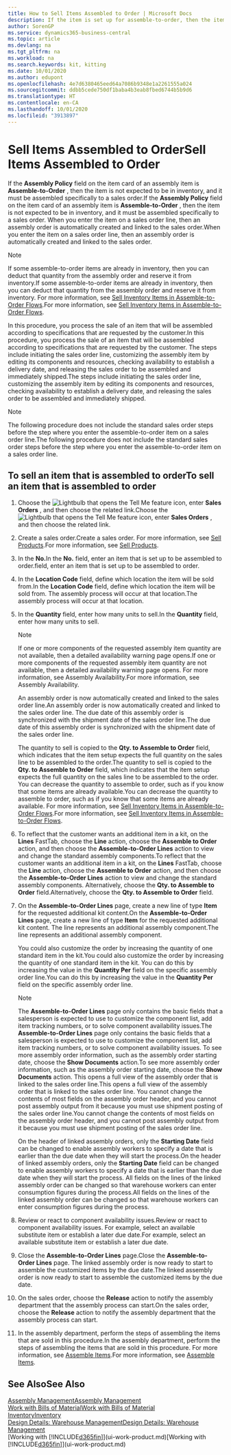 ```yaml
---
title: How to Sell Items Assembled to Order | Microsoft Docs
description: If the item is set up for assemble-to-order, then the item is not expected to be in inventory, and it must be assembled specifically to a sales order. When you enter the item on a sales order line, then an assembly order is automatically created and linked to the sales order.
author: SorenGP
ms.service: dynamics365-business-central
ms.topic: article
ms.devlang: na
ms.tgt_pltfrm: na
ms.workload: na
ms.search.keywords: kit, kitting
ms.date: 10/01/2020
ms.author: edupont
ms.openlocfilehash: 4e7d6380465eed64a7086b9348e1a2261555a024
ms.sourcegitcommit: ddbb5cede750df1baba4b3eab8fbed6744b5b9d6
ms.translationtype: HT
ms.contentlocale: en-CA
ms.lasthandoff: 10/01/2020
ms.locfileid: "3913897"
---
```

# <a name="sell-items-assembled-to-order"></a><span data-ttu-id="b99a6-104">Sell Items Assembled to Order</span><span class="sxs-lookup"><span data-stu-id="b99a6-104">Sell Items Assembled to Order</span></span>
<span data-ttu-id="b99a6-105">If the **Assembly Policy** field on the item card of an assembly item is **Assemble-to-Order** , then the item is not expected to be in inventory, and it must be assembled specifically to a sales order.</span><span class="sxs-lookup"><span data-stu-id="b99a6-105">If the **Assembly Policy** field on the item card of an assembly item is **Assemble-to-Order** , then the item is not expected to be in inventory, and it must be assembled specifically to a sales order.</span></span> <span data-ttu-id="b99a6-106">When you enter the item on a sales order line, then an assembly order is automatically created and linked to the sales order.</span><span class="sxs-lookup"><span data-stu-id="b99a6-106">When you enter the item on a sales order line, then an assembly order is automatically created and linked to the sales order.</span></span>  

> [!NOTE]  
>  <span data-ttu-id="b99a6-107">If some assemble-to-order items are already in inventory, then you can deduct that quantity from the assembly order and reserve it from inventory.</span><span class="sxs-lookup"><span data-stu-id="b99a6-107">If some assemble-to-order items are already in inventory, then you can deduct that quantity from the assembly order and reserve it from inventory.</span></span> <span data-ttu-id="b99a6-108">For more information, see [Sell Inventory Items in Assemble-to-Order Flows](assembly-how-to-sell-assemble-to-order-items-and-inventory-items-together.md).</span><span class="sxs-lookup"><span data-stu-id="b99a6-108">For more information, see [Sell Inventory Items in Assemble-to-Order Flows](assembly-how-to-sell-assemble-to-order-items-and-inventory-items-together.md).</span></span>  

<span data-ttu-id="b99a6-109">In this procedure, you process the sale of an item that will be assembled according to specifications that are requested by the customer.</span><span class="sxs-lookup"><span data-stu-id="b99a6-109">In this procedure, you process the sale of an item that will be assembled according to specifications that are requested by the customer.</span></span> <span data-ttu-id="b99a6-110">The steps include initiating the sales order line, customizing the assembly item by editing its components and resources, checking availability to establish a delivery date, and releasing the sales order to be assembled and immediately shipped.</span><span class="sxs-lookup"><span data-stu-id="b99a6-110">The steps include initiating the sales order line, customizing the assembly item by editing its components and resources, checking availability to establish a delivery date, and releasing the sales order to be assembled and immediately shipped.</span></span>  

> [!NOTE]  
>  <span data-ttu-id="b99a6-111">The following procedure does not include the standard sales order steps before the step where you enter the assemble-to-order item on a sales order line.</span><span class="sxs-lookup"><span data-stu-id="b99a6-111">The following procedure does not include the standard sales order steps before the step where you enter the assemble-to-order item on a sales order line.</span></span>  

## <a name="to-sell-an-item-that-is-assembled-to-order"></a><span data-ttu-id="b99a6-112">To sell an item that is assembled to order</span><span class="sxs-lookup"><span data-stu-id="b99a6-112">To sell an item that is assembled to order</span></span>  
1.  <span data-ttu-id="b99a6-113">Choose the ![Lightbulb that opens the Tell Me feature](media/ui-search/search_small.png "Tell me what you want to do") icon, enter **Sales Orders** , and then choose the related link.</span><span class="sxs-lookup"><span data-stu-id="b99a6-113">Choose the ![Lightbulb that opens the Tell Me feature](media/ui-search/search_small.png "Tell me what you want to do") icon, enter **Sales Orders** , and then choose the related link.</span></span>  
2.  <span data-ttu-id="b99a6-114">Create a sales order.</span><span class="sxs-lookup"><span data-stu-id="b99a6-114">Create a sales order.</span></span> <span data-ttu-id="b99a6-115">For more information, see [Sell Products](sales-how-sell-products.md).</span><span class="sxs-lookup"><span data-stu-id="b99a6-115">For more information, see [Sell Products](sales-how-sell-products.md).</span></span>  
3.  <span data-ttu-id="b99a6-116">In the **No.**</span><span class="sxs-lookup"><span data-stu-id="b99a6-116">In the **No.**</span></span> <span data-ttu-id="b99a6-117">field, enter an item that is set up to be assembled to order.</span><span class="sxs-lookup"><span data-stu-id="b99a6-117">field, enter an item that is set up to be assembled to order.</span></span>  
4.  <span data-ttu-id="b99a6-118">In the **Location Code** field, define which location the item will be sold from.</span><span class="sxs-lookup"><span data-stu-id="b99a6-118">In the **Location Code** field, define which location the item will be sold from.</span></span> <span data-ttu-id="b99a6-119">The assembly process will occur at that location.</span><span class="sxs-lookup"><span data-stu-id="b99a6-119">The assembly process will occur at that location.</span></span>  
5.  <span data-ttu-id="b99a6-120">In the **Quantity** field, enter how many units to sell.</span><span class="sxs-lookup"><span data-stu-id="b99a6-120">In the **Quantity** field, enter how many units to sell.</span></span>  

    > [!NOTE]  
    >  <span data-ttu-id="b99a6-121">If one or more components of the requested assembly item quantity are not available, then a detailed availability warning page opens.</span><span class="sxs-lookup"><span data-stu-id="b99a6-121">If one or more components of the requested assembly item quantity are not available, then a detailed availability warning page opens.</span></span> <span data-ttu-id="b99a6-122">For more information, see Assembly Availability.</span><span class="sxs-lookup"><span data-stu-id="b99a6-122">For more information, see Assembly Availability.</span></span>  

    <span data-ttu-id="b99a6-123">An assembly order is now automatically created and linked to the sales order line.</span><span class="sxs-lookup"><span data-stu-id="b99a6-123">An assembly order is now automatically created and linked to the sales order line.</span></span> <span data-ttu-id="b99a6-124">The due date of this assembly order is synchronized with the shipment date of the sales order line.</span><span class="sxs-lookup"><span data-stu-id="b99a6-124">The due date of this assembly order is synchronized with the shipment date of the sales order line.</span></span>  

    <span data-ttu-id="b99a6-125">The quantity to sell is copied to the **Qty. to Assemble to Order** field, which indicates that the item setup expects the full quantity on the sales line to be assembled to the order.</span><span class="sxs-lookup"><span data-stu-id="b99a6-125">The quantity to sell is copied to the **Qty. to Assemble to Order** field, which indicates that the item setup expects the full quantity on the sales line to be assembled to the order.</span></span> <span data-ttu-id="b99a6-126">You can decrease the quantity to assemble to order, such as if you know that some items are already available.</span><span class="sxs-lookup"><span data-stu-id="b99a6-126">You can decrease the quantity to assemble to order, such as if you know that some items are already available.</span></span> <span data-ttu-id="b99a6-127">For more information, see [Sell Inventory Items in Assemble-to-Order Flows](assembly-how-to-sell-inventory-items-in-assemble-to-order-flows.md).</span><span class="sxs-lookup"><span data-stu-id="b99a6-127">For more information, see [Sell Inventory Items in Assemble-to-Order Flows](assembly-how-to-sell-inventory-items-in-assemble-to-order-flows.md).</span></span>  

6.  <span data-ttu-id="b99a6-128">To reflect that the customer wants an additional item in a kit, on the **Lines** FastTab, choose the **Line** action, choose the **Assemble to Order** action, and then choose the **Assemble-to-Order Lines** action to view and change the standard assembly components.</span><span class="sxs-lookup"><span data-stu-id="b99a6-128">To reflect that the customer wants an additional item in a kit, on the **Lines** FastTab, choose the **Line** action, choose the **Assemble to Order** action, and then choose the **Assemble-to-Order Lines** action to view and change the standard assembly components.</span></span> <span data-ttu-id="b99a6-129">Alternatively, choose the **Qty. to Assemble to Order** field.</span><span class="sxs-lookup"><span data-stu-id="b99a6-129">Alternatively, choose the **Qty. to Assemble to Order** field.</span></span>  
7.  <span data-ttu-id="b99a6-130">On the **Assemble-to-Order Lines** page, create a new line of type **Item** for the requested additional kit content.</span><span class="sxs-lookup"><span data-stu-id="b99a6-130">On the **Assemble-to-Order Lines** page, create a new line of type **Item** for the requested additional kit content.</span></span> <span data-ttu-id="b99a6-131">The line represents an additional assembly component.</span><span class="sxs-lookup"><span data-stu-id="b99a6-131">The line represents an additional assembly component.</span></span>  

    <span data-ttu-id="b99a6-132">You could also customize the order by increasing the quantity of one standard item in the kit.</span><span class="sxs-lookup"><span data-stu-id="b99a6-132">You could also customize the order by increasing the quantity of one standard item in the kit.</span></span> <span data-ttu-id="b99a6-133">You can do this by increasing the value in the **Quantity Per** field on the specific assembly order line.</span><span class="sxs-lookup"><span data-stu-id="b99a6-133">You can do this by increasing the value in the **Quantity Per** field on the specific assembly order line.</span></span>  

    > [!NOTE]  
    >  <span data-ttu-id="b99a6-134">The **Assemble-to-Order Lines** page only contains the basic fields that a salesperson is expected to use to customize the component list, add item tracking numbers, or to solve component availability issues.</span><span class="sxs-lookup"><span data-stu-id="b99a6-134">The **Assemble-to-Order Lines** page only contains the basic fields that a salesperson is expected to use to customize the component list, add item tracking numbers, or to solve component availability issues.</span></span> <span data-ttu-id="b99a6-135">To see more assembly order information, such as the assembly order starting date, choose the **Show Documents** action.</span><span class="sxs-lookup"><span data-stu-id="b99a6-135">To see more assembly order information, such as the assembly order starting date, choose the **Show Documents** action.</span></span> <span data-ttu-id="b99a6-136">This opens a full view of the assembly order that is linked to the sales order line.</span><span class="sxs-lookup"><span data-stu-id="b99a6-136">This opens a full view of the assembly order that is linked to the sales order line.</span></span> <span data-ttu-id="b99a6-137">You cannot change the contents of most fields on the assembly order header, and you cannot post assembly output from it because you must use shipment posting of the sales order line.</span><span class="sxs-lookup"><span data-stu-id="b99a6-137">You cannot change the contents of most fields on the assembly order header, and you cannot post assembly output from it because you must use shipment posting of the sales order line.</span></span>  
    >   
    >  <span data-ttu-id="b99a6-138">On the header of linked assembly orders, only the **Starting Date** field can be changed to enable assembly workers to specify a date that is earlier than the due date when they will start the process.</span><span class="sxs-lookup"><span data-stu-id="b99a6-138">On the header of linked assembly orders, only the **Starting Date** field can be changed to enable assembly workers to specify a date that is earlier than the due date when they will start the process.</span></span> <span data-ttu-id="b99a6-139">All fields on the lines of the linked assembly order can be changed so that warehouse workers can enter consumption figures during the process.</span><span class="sxs-lookup"><span data-stu-id="b99a6-139">All fields on the lines of the linked assembly order can be changed so that warehouse workers can enter consumption figures during the process.</span></span>  

8.  <span data-ttu-id="b99a6-140">Review or react to component availability issues.</span><span class="sxs-lookup"><span data-stu-id="b99a6-140">Review or react to component availability issues.</span></span> <span data-ttu-id="b99a6-141">For example, select an available substitute item or establish a later due date.</span><span class="sxs-lookup"><span data-stu-id="b99a6-141">For example, select an available substitute item or establish a later due date.</span></span>  
9. <span data-ttu-id="b99a6-142">Close the **Assemble-to-Order Lines** page.</span><span class="sxs-lookup"><span data-stu-id="b99a6-142">Close the **Assemble-to-Order Lines** page.</span></span> <span data-ttu-id="b99a6-143">The linked assembly order is now ready to start to assemble the customized items by the due date.</span><span class="sxs-lookup"><span data-stu-id="b99a6-143">The linked assembly order is now ready to start to assemble the customized items by the due date.</span></span>  
10. <span data-ttu-id="b99a6-144">On the sales order, choose the **Release** action to notify the assembly department that the assembly process can start.</span><span class="sxs-lookup"><span data-stu-id="b99a6-144">On the sales order, choose the **Release** action to notify the assembly department that the assembly process can start.</span></span>  
11. <span data-ttu-id="b99a6-145">In the assembly department, perform the steps of assembling the items that are sold in this procedure.</span><span class="sxs-lookup"><span data-stu-id="b99a6-145">In the assembly department, perform the steps of assembling the items that are sold in this procedure.</span></span> <span data-ttu-id="b99a6-146">For more information, see [Assemble Items](assembly-how-to-assemble-items.md).</span><span class="sxs-lookup"><span data-stu-id="b99a6-146">For more information, see [Assemble Items](assembly-how-to-assemble-items.md).</span></span>  

## <a name="see-also"></a><span data-ttu-id="b99a6-147">See Also</span><span class="sxs-lookup"><span data-stu-id="b99a6-147">See Also</span></span>  
[<span data-ttu-id="b99a6-148">Assembly Management</span><span class="sxs-lookup"><span data-stu-id="b99a6-148">Assembly Management</span></span>](assembly-assemble-items.md)  
[<span data-ttu-id="b99a6-149">Work with Bills of Material</span><span class="sxs-lookup"><span data-stu-id="b99a6-149">Work with Bills of Material</span></span>](inventory-how-work-BOMs.md)  
[<span data-ttu-id="b99a6-150">Inventory</span><span class="sxs-lookup"><span data-stu-id="b99a6-150">Inventory</span></span>](inventory-manage-inventory.md)  
[<span data-ttu-id="b99a6-151">Design Details: Warehouse Management</span><span class="sxs-lookup"><span data-stu-id="b99a6-151">Design Details: Warehouse Management</span></span>](design-details-warehouse-management.md)  
<span data-ttu-id="b99a6-152">[Working with [!INCLUDE[d365fin](includes/d365fin_md.md)]](ui-work-product.md)</span><span class="sxs-lookup"><span data-stu-id="b99a6-152">[Working with [!INCLUDE[d365fin](includes/d365fin_md.md)]](ui-work-product.md)</span></span>
